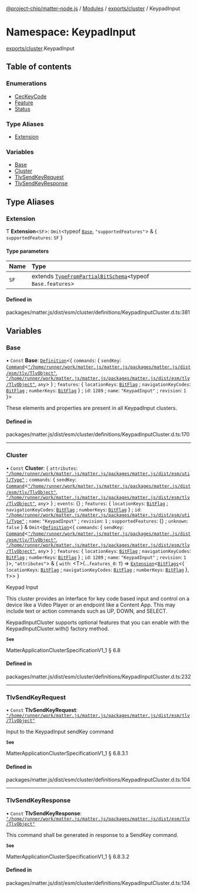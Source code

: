 [@project-chip/matter-node.js](../README.md) / [Modules](../modules.md) / [exports/cluster](exports_cluster.md) / KeypadInput

# Namespace: KeypadInput

[exports/cluster](exports_cluster.md).KeypadInput

## Table of contents

### Enumerations

- [CecKeyCode](../enums/exports_cluster.KeypadInput.CecKeyCode.md)
- [Feature](../enums/exports_cluster.KeypadInput.Feature.md)
- [Status](../enums/exports_cluster.KeypadInput.Status.md)

### Type Aliases

- [Extension](exports_cluster.KeypadInput.md#extension)

### Variables

- [Base](exports_cluster.KeypadInput.md#base)
- [Cluster](exports_cluster.KeypadInput.md#cluster)
- [TlvSendKeyRequest](exports_cluster.KeypadInput.md#tlvsendkeyrequest)
- [TlvSendKeyResponse](exports_cluster.KeypadInput.md#tlvsendkeyresponse)

## Type Aliases

### Extension

Ƭ **Extension**\<`SF`\>: `Omit`\<typeof [`Base`](exports_cluster.KeypadInput.md#base), ``"supportedFeatures"``\> & \{ `supportedFeatures`: `SF`  }

#### Type parameters

| Name | Type |
| :------ | :------ |
| `SF` | extends [`TypeFromPartialBitSchema`](exports_schema.md#typefrompartialbitschema)\<typeof `Base.features`\> |

#### Defined in

packages/matter.js/dist/esm/cluster/definitions/KeypadInputCluster.d.ts:381

## Variables

### Base

• `Const` **Base**: [`Definition`](exports_cluster.ClusterFactory.md#definition)\<\{ `commands`: \{ `sendKey`: [`Command`](../interfaces/exports_cluster.Command.md)\<[`"/home/runner/work/matter.js/matter.js/packages/matter.js/dist/esm/tlv/TlvObject"`](exports_session._internal_.__home_runner_work_matter_js_matter_js_packages_matter_js_dist_esm_tlv_TlvObject_.md), [`"/home/runner/work/matter.js/matter.js/packages/matter.js/dist/esm/tlv/TlvObject"`](exports_session._internal_.__home_runner_work_matter_js_matter_js_packages_matter_js_dist_esm_tlv_TlvObject_.md), `any`\>  } ; `features`: \{ `locationKeys`: [`BitFlag`](exports_schema.md#bitflag) ; `navigationKeyCodes`: [`BitFlag`](exports_schema.md#bitflag) ; `numberKeys`: [`BitFlag`](exports_schema.md#bitflag)  } ; `id`: ``1289`` ; `name`: ``"KeypadInput"`` ; `revision`: ``1``  }\>

These elements and properties are present in all KeypadInput clusters.

#### Defined in

packages/matter.js/dist/esm/cluster/definitions/KeypadInputCluster.d.ts:170

___

### Cluster

• `Const` **Cluster**: \{ `attributes`: [`"/home/runner/work/matter.js/matter.js/packages/matter.js/dist/esm/util/Type"`](exports_cluster._internal_.__home_runner_work_matter_js_matter_js_packages_matter_js_dist_esm_util_Type_.md) ; `commands`: \{ `sendKey`: [`Command`](../interfaces/exports_cluster.Command.md)\<[`"/home/runner/work/matter.js/matter.js/packages/matter.js/dist/esm/tlv/TlvObject"`](exports_session._internal_.__home_runner_work_matter_js_matter_js_packages_matter_js_dist_esm_tlv_TlvObject_.md), [`"/home/runner/work/matter.js/matter.js/packages/matter.js/dist/esm/tlv/TlvObject"`](exports_session._internal_.__home_runner_work_matter_js_matter_js_packages_matter_js_dist_esm_tlv_TlvObject_.md), `any`\>  } ; `events`: {} ; `features`: \{ `locationKeys`: [`BitFlag`](exports_schema.md#bitflag) ; `navigationKeyCodes`: [`BitFlag`](exports_schema.md#bitflag) ; `numberKeys`: [`BitFlag`](exports_schema.md#bitflag)  } ; `id`: [`"/home/runner/work/matter.js/matter.js/packages/matter.js/dist/esm/util/Type"`](exports_cluster._internal_.__home_runner_work_matter_js_matter_js_packages_matter_js_dist_esm_util_Type_.md) ; `name`: ``"KeypadInput"`` ; `revision`: ``1`` ; `supportedFeatures`: {} ; `unknown`: ``false``  } & `Omit`\<[`Definition`](exports_cluster.ClusterFactory.md#definition)\<\{ `commands`: \{ `sendKey`: [`Command`](../interfaces/exports_cluster.Command.md)\<[`"/home/runner/work/matter.js/matter.js/packages/matter.js/dist/esm/tlv/TlvObject"`](exports_session._internal_.__home_runner_work_matter_js_matter_js_packages_matter_js_dist_esm_tlv_TlvObject_.md), [`"/home/runner/work/matter.js/matter.js/packages/matter.js/dist/esm/tlv/TlvObject"`](exports_session._internal_.__home_runner_work_matter_js_matter_js_packages_matter_js_dist_esm_tlv_TlvObject_.md), `any`\>  } ; `features`: \{ `locationKeys`: [`BitFlag`](exports_schema.md#bitflag) ; `navigationKeyCodes`: [`BitFlag`](exports_schema.md#bitflag) ; `numberKeys`: [`BitFlag`](exports_schema.md#bitflag)  } ; `id`: ``1289`` ; `name`: ``"KeypadInput"`` ; `revision`: ``1``  }\>, ``"attributes"``\> & \{ `with`: \<T\>(...`features_0`: `T`) => [`Extension`](exports_cluster.KeypadInput.md#extension)\<[`BitFlags`](exports_schema.md#bitflags)\<\{ `locationKeys`: [`BitFlag`](exports_schema.md#bitflag) ; `navigationKeyCodes`: [`BitFlag`](exports_schema.md#bitflag) ; `numberKeys`: [`BitFlag`](exports_schema.md#bitflag)  }, `T`\>\>  }

Keypad Input

This cluster provides an interface for key code based input and control on a device like a Video Player or an
endpoint like a Content App. This may include text or action commands such as UP, DOWN, and SELECT.

KeypadInputCluster supports optional features that you can enable with the KeypadInputCluster.with() factory
method.

**`See`**

MatterApplicationClusterSpecificationV1_1 § 6.8

#### Defined in

packages/matter.js/dist/esm/cluster/definitions/KeypadInputCluster.d.ts:232

___

### TlvSendKeyRequest

• `Const` **TlvSendKeyRequest**: [`"/home/runner/work/matter.js/matter.js/packages/matter.js/dist/esm/tlv/TlvObject"`](exports_session._internal_.__home_runner_work_matter_js_matter_js_packages_matter_js_dist_esm_tlv_TlvObject_.md)

Input to the KeypadInput sendKey command

**`See`**

MatterApplicationClusterSpecificationV1_1 § 6.8.3.1

#### Defined in

packages/matter.js/dist/esm/cluster/definitions/KeypadInputCluster.d.ts:104

___

### TlvSendKeyResponse

• `Const` **TlvSendKeyResponse**: [`"/home/runner/work/matter.js/matter.js/packages/matter.js/dist/esm/tlv/TlvObject"`](exports_session._internal_.__home_runner_work_matter_js_matter_js_packages_matter_js_dist_esm_tlv_TlvObject_.md)

This command shall be generated in response to a SendKey command.

**`See`**

MatterApplicationClusterSpecificationV1_1 § 6.8.3.2

#### Defined in

packages/matter.js/dist/esm/cluster/definitions/KeypadInputCluster.d.ts:134
